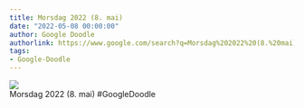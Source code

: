 ```yaml
---
title: Morsdag 2022 (8. mai)
date: "2022-05-08 00:00:00"
author: Google Doodle
authorlink: https://www.google.com/search?q=Morsdag%202022%20(8.%20mai)
tags:
- Google-Doodle
---
```

<img src="https://www.google.com/logos/doodles/2022/mothers-day-2022-may-08-6753651837109402-law.gif" referrerpolicy="no-referrer"><br>Morsdag 2022 (8. mai) #GoogleDoodle